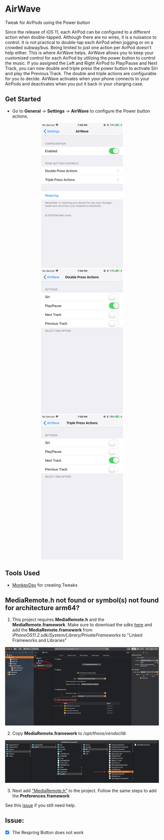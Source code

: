 # AirWave
Tweak for AirPods using the Power button 

Since the release of iOS 11,  each AirPod can be configured to a different action when double-tapped. Although there are no wires,  it is a nuisance to control. It is not practical to double-tap each AirPod when jogging or on a crowded subway/bus. Being limited to just one action per AirPod doesn't help either. This is where AirWave helps. AirWave allows you to keep your customized control for each AirPod by utilizing the power button to control the music. If you assigned the Left and Right AirPod to Play/Pause and Next Track, you can now double and triple press the power button to activate Siri and play the Previous Track. The double and triple actions are configurable for you to decide. AirWave activates when your phone connects to your AirPods and deactivates when you put it back in your charging case.  


## Get Started
- Go to **General** -> **Settings** -> **AirWave** to configure the Power button actions.
<p align="center">
<img src = "/Assets/Demo1.PNG" height = "475"> 
<img src = "/Assets/Demo2.PNG" height = "475">
<img src = "/Assets/Demo3.PNG" height = "475">
</p>




## Tools Used
- [MonkeyDev](https://github.com/AloneMonkey/MonkeyDev) for creating Tweaks 

## MediaRemote.h not found or symbol(s) not found for architecture arm64?
1. This project requires **MediaRemote.h** and the **MediaRemote.framework**. Make sure to download the sdks [here](https://github.com/theos/sdks) and add the **MediaRemote.framework** from *iPhoneOS11.2.sdk/System/Library/PrivateFrameworks* to "Linked Frameworks and Libraries"

<p align="ceneter">
 <img src = "/Assets/Help.png">
</p>

2. Copy **MediaRemote.framework** to */opt/theos/vendor/lib*

<p align="center">
 <img src = "/Assets/Help2.png">
</p>

3. Next add ["MediaRemote.h"](https://github.com/theos/headers/blob/master/MediaRemote/MediaRemote.h) to the project. Follow the same steps to add the **Preferences.framework**


See this [issue](https://github.com/AloneMonkey/MonkeyDev/issues/64) if you still need help.



## Issue:
- [x] The Respring Button does not work



